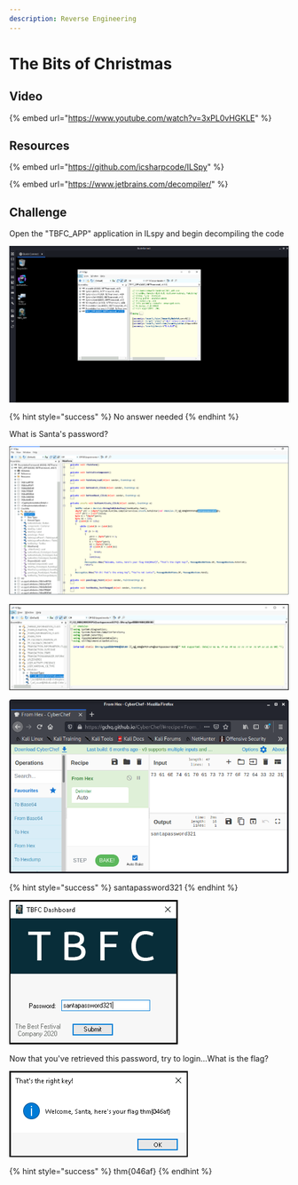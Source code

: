 ```yaml
---
description: Reverse Engineering
---
```


# The Bits of Christmas

## Video

{% embed url="https://www.youtube.com/watch?v=3xPL0vHGKLE" %}

## Resources

{% embed url="https://github.com/icsharpcode/ILSpy" %}

{% embed url="https://www.jetbrains.com/decompiler/" %}

## Challenge

Open the "TBFC\_APP" application in ILspy and begin decompiling the code

![](../.gitbook/assets/image%20%28129%29.png)

{% hint style="success" %}
No answer needed
{% endhint %}

What is Santa's password?

![](../.gitbook/assets/image%20%28132%29.png)

![](../.gitbook/assets/image%20%28177%29.png)

![](../.gitbook/assets/image%20%28152%29.png)

{% hint style="success" %}
santapassword321
{% endhint %}

![](../.gitbook/assets/image%20%28130%29.png)

Now that you've retrieved this password, try to login...What is the flag?

![](../.gitbook/assets/image%20%28126%29.png)

{% hint style="success" %}
thm{046af}
{% endhint %}



